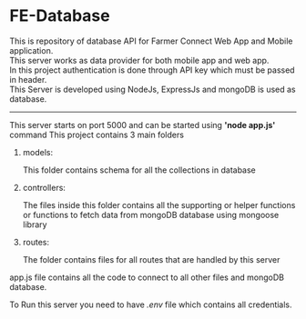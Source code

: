 # FE-Database

This is repository of database API for Farmer Connect Web App and Mobile application.<br>
This server works as data provider for both mobile app and web app.<br>
In this project authentication is done through API key which must be passed in header.<br>
This Server is developed using NodeJs, ExpressJs and mongoDB is used as database.

<hr>
This server starts on port 5000 and can be started using <strong>'node app.js'</strong> command
This project contains 3 main folders 
<ol>
  <li>models:
  <p>This folder contains schema for all the collections in database</p>
  </li>
  <li>controllers:
  <p>The files inside this folder contains all the supporting or helper functions or functions to fetch data from mongoDB database using mongoose library</p>
  </li>  
  <li> routes:
  <p>The folder contains files for all routes that are handled by this server</p>
  </li>
</ol>
app.js file contains all the code to connect to all other files and mongoDB database.

To Run this server you need to have <i>.env</i> file which contains all credentials.
